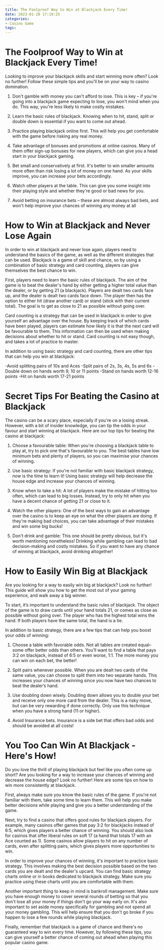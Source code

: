 ```yaml
---
title: The Foolproof Way to Win at Blackjack Every Time!
date: 2023-01-20 17:19:25
categories:
- Casino Game
tags:
---
```



#  The Foolproof Way to Win at Blackjack Every Time!

Looking to improve your blackjack skills and start winning more often? Look no further! Follow these simple tips and you'll be on your way to casino domination.

1. Don't gamble with money you can't afford to lose. This is key – if you're going into a blackjack game expecting to lose, you won't mind when you do. This way, you're less likely to make costly mistakes.

2. Learn the basic rules of blackjack. Knowing when to hit, stand, split or double down is essential if you want to come out ahead.

3. Practice playing blackjack online first. This will help you get comfortable with the game before risking any real money.

4. Take advantage of bonuses and promotions at online casinos. Many of them offer sign-up bonuses for new players, which can give you a head start in your blackjack gaming.

5. Bet small and conservatively at first. It's better to win smaller amounts more often than risk losing a lot of money on one hand. As your skills improve, you can increase your bets accordingly.

6. Watch other players at the table. This can give you some insight into their playing style and whether they're good or bad news for you.

7. Avoid betting on insurance bets – these are almost always bad bets, and won't help improve your chances of winning any money at all

#  How to Win at Blackjack and Never Lose Again

In order to win at blackjack and never lose again, players need to understand the basics of the game, as well as the different strategies that can be used. Blackjack is a game of skill and chance, so by using a combination of basic strategy and card counting, players can give themselves the best chance to win.

First, players need to learn the basic rules of blackjack. The aim of the game is to beat the dealer's hand by either getting a higher total value than the dealer, or by getting 21 (a blackjack). Players are dealt two cards face up, and the dealer is dealt two cards face down. The player then has the option to either hit (draw another card) or stand (stick with their current total). The goal is to get as close to 21 as possible without going over.

Card counting is a strategy that can be used in blackjack in order to give yourself an advantage over the house. By keeping track of which cards have been played, players can estimate how likely it is that the next card will be favourable to them. This information can then be used when making decisions about whether to hit or stand. Card counting is not easy though, and takes a lot of practice to master.

In addition to using basic strategy and card counting, there are other tips that can help you win at blackjack:

-Avoid splitting pairs of 10s and Aces
-Split pairs of 2s, 3s, 4s, 5s and 6s
-Double down on hands worth 9, 10 or 11 points
-Stand on hands worth 12-16 points
-Hit on hands worth 17-21 points

#  Secret Tips For Beating the Casino at Blackjack

The casino can be a scary place, especially if you're on a losing streak. However, with a bit of insider knowledge, you can tip the odds in your favour and start winning at blackjack. Here are our top tips for beating the casino at blackjack:

1. Choose a favourable table: When you're choosing a blackjack table to play at, try to pick one that's favourable to you. The best tables have low minimum bets and plenty of players, so you can maximise your chances of winning.

2. Use basic strategy: If you're not familiar with basic blackjack strategy, now is the time to learn it! Using basic strategy will help decrease the house edge and increase your chances of winning.

3. Know when to take a hit: A lot of players make the mistake of hitting too often, which can lead to big losses. Instead, try to only hit when you have a decent chance of getting 21 or close to it.

4. Watch the other players: One of the best ways to gain an advantage over the casino is to keep an eye on what the other players are doing. If they're making bad choices, you can take advantage of their mistakes and win some big bucks!

5. Don't drink and gamble: This one should be pretty obvious, but it's worth mentioning nonetheless! Drinking while gambling can lead to bad decision-making and costly mistakes. So if you want to have any chance of winning at blackjack, avoid drinking altogether!

#  How to Easily Win Big at Blackjack

Are you looking for a way to easily win big at blackjack? Look no further! This guide will show you how to get the most out of your gaming experience, and walk away a big winner.

To start, it’s important to understand the basic rules of blackjack. The object of the game is to draw cards until your hand totals 21, or comes as close as possible without going over. The player who has the highest total wins the hand. If both players have the same total, the hand is a tie.

In addition to basic strategy, there are a few tips that can help you boost your odds of winning:

1. Choose a table with favorable odds. Not all tables are created equal–some offer better odds than others. You’ll want to find a table that pays 3:2 on blackjack, instead of 6:5 or even worse, 1:1. The more money you can win on each bet, the better!

2. Split pairs whenever possible. When you are dealt two cards of the same value, you can choose to split them into two separate hands. This increases your chances of winning since you now have two chances to beat the dealer’s hand.

3. Use doubling down wisely. Doubling down allows you to double your bet and receive only one more card from the dealer. This is a risky move, but can be very rewarding if done correctly. Only use this technique when you have a strong hand (11 or higher).

4. Avoid Insurance bets. Insurance is a side bet that offers bad odds and should be avoided at all costs!

#  You Too Can Win At Blackjack - Here's How!

Do you love the thrill of playing blackjack but feel like you often come up short? Are you looking for a way to increase your chances of winning and decrease the house edge? Look no further! Here are some tips on how to win more consistently at blackjack.

First, always make sure you know the basic rules of the game. If you're not familiar with them, take some time to learn them. This will help you make better decisions while playing and give you a better understanding of the game.

Next, try to find a casino that offers good rules for blackjack players. For example, many casinos offer games that pay 3:2 for blackjacks instead of 6:5, which gives players a better chance of winning. You should also look for casinos that offer liberal rules on soft 17 (a hand that totals 17 with an Ace counted as 1). Some casinos allow players to hit on any number of cards, even after splitting pairs, which gives players more opportunities to win.

In order to improve your chances of winning, it's important to practice basic strategy. This involves making the best decision possible based on the two cards you are dealt and the dealer's upcard. You can find basic strategy charts online or in books dedicated to blackjack strategy. Make sure you practice using these charts until you are comfortable with them.

Another important thing to keep in mind is bankroll management. Make sure you have enough money to cover several rounds of betting so that you don't lose all your money if things don't go your way early on. It's also important to set aside money specifically for gambling and not spend all your money gambling. This will help ensure that you don't go broke if you happen to lose a few rounds while playing blackjack.

Finally, remember that blackjack is a game of chance and there's no guaranteed way to win every time. However, by following these tips, you can give yourself a better chance of coming out ahead when playing this popular casino game.
